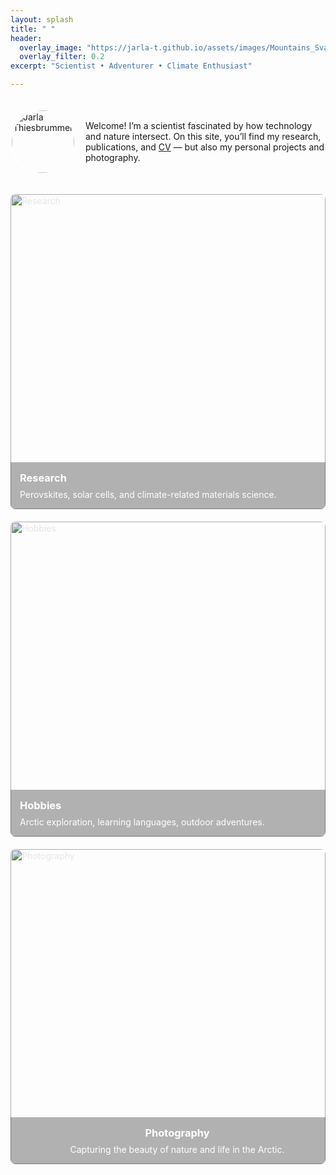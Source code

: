 ```yaml
---
layout: splash
title: " "
header:
  overlay_image: "https://jarla-t.github.io/assets/images/Mountains_Svalbard.JPG"
  overlay_filter: 0.2
excerpt: "Scientist • Adventurer • Climate Enthusiast"

---
```

<script>
document.addEventListener("DOMContentLoaded", function() {
  const header = document.querySelector(".splash-header");
  if (header) {
    // create overlay div
    const overlay = document.createElement("div");
    overlay.style.position = "absolute";
    overlay.style.top = 0;
    overlay.style.left = 0;
    overlay.style.width = "100%";
    overlay.style.height = "100%";
    overlay.style.cursor = "not-allowed";
    overlay.style.zIndex = 1000;
    overlay.style.background = "rgba(0,0,0,0)"; // fully transparent
    overlay.style.pointerEvents = "auto";

    // add lock icon
    const lock = document.createElement("div");
    lock.textContent = "🔒";
    lock.style.position = "absolute";
    lock.style.top = "10px";
    lock.style.right = "10px";
    lock.style.fontSize = "2rem";
    lock.style.color = "rgba(255,255,255,0.7)";
    lock.style.pointerEvents = "none";

    overlay.appendChild(lock);
    header.style.position = "relative"; // make sure overlay positions correctly
    header.appendChild(overlay);

    // block right-click and drag
    overlay.addEventListener("contextmenu", e => e.preventDefault());
    overlay.addEventListener("dragstart", e => e.preventDefault());
    overlay.addEventListener("touchstart", e => e.preventDefault());
  }
});
</script>




<div style="display: flex; align-items: center; gap: 1rem; margin-top: 2rem;">

  <!-- Image with overlay -->
<div style="
  position: relative;
  width: 100px;
  height: 100px;
  border-radius: 50%;
  overflow: hidden;
  flex-shrink: 0; /* prevents shrinking on mobile */
  border: 2px solid white;
">
  <img
    src="https://jarla-t.github.io/assets/images/Oxfordpicture.jpg"
    alt="Jarla Thiesbrummel"
    draggable="false"
    oncontextmenu="return false;"
    style="
      width: 100%;
      height: auto;   /* keep aspect ratio */
      max-height: 100%;
      object-fit: cover;
      display: block;
    "
  >
  <!-- Transparent overlay -->
  <div style="
    position: absolute;
    top: 0; left: 0;
    width: 100%;
    height: 100%;
    background: rgba(0,0,0,0);
    z-index: 2;
    pointer-events: auto;
    cursor: not-allowed;
    border-radius: 50%; /* ensures overlay stays circular */
  " oncontextmenu="return false;"></div>
</div>


  <p style="margin: 0;">
    Welcome! I’m a scientist fascinated by how technology and nature intersect.
    On this site, you’ll find my research, publications, and
    <a href="https://jarla-t.github.io/cv/" style="text-decoration: underline; color: inherit;">CV</a>
    — but also my personal projects and photography.
  </p>
</div>





<!--<br style="line-height: 3em;">
Welcome! I’m a scientist fascinated by how technology and nature intersect.  
On this site, you’ll find my research, publications, and <a href="https://jarla-t.github.io/cv/" style="text-decoration: underline; color: inherit;">CV</a> — but also my personal projects and photography.-->

<div style="display: flex; flex-wrap: wrap; gap: 20px; margin-top: 2rem;">

  <a href="/research/" style="flex: 1 1 300px; position: relative; color: white; text-decoration: none; border-radius: 8px; overflow: hidden; aspect-ratio: 1 / 1; min-width: 280px;">
    <img src="https://jarla-t.github.io/assets/images/research-icon.png" 
         alt="Research" 
         style="position: absolute; top: 0; left: 0; width: 100%; height: 100%; object-fit: cover; filter: brightness(0.9);">
    <div style="position: absolute; bottom: 0; left: 0; width: 100%; padding: 15px; background: rgba(0,0,0,0.3);">
      <h3 style="margin: 0 0 0.5rem;">Research</h3>
      <p style="margin: 0;">Perovskites, solar cells, and climate-related materials science.</p>
    </div>
  </a>

  <a href="/hobbies/" style="flex: 1 1 300px; position: relative; color: white; text-decoration: none; border-radius: 8px; overflow: hidden; aspect-ratio: 1 / 1; min-width: 280px;">
    <img src="https://jarla-t.github.io/assets/images/Mountains_Svalbard2.JPG" 
         alt="Hobbies" 
         style="position: absolute; top: 0; left: 0; width: 100%; height: 100%; object-fit: cover; filter: brightness(0.9);">
    <div style="position: absolute; bottom: 0; left: 0; width: 100%; padding: 15px; background: rgba(0,0,0,0.3);">
      <h3 style="margin: 0 0 0.5rem;">Hobbies</h3>
      <p style="margin: 0;">Arctic exploration, learning languages, outdoor adventures.</p>
    </div>
  </a>

  <a href="/photography/" style="flex: 1 1 300px; position: relative; color: white; text-decoration: none; border-radius: 8px; overflow: hidden; aspect-ratio: 1 / 1; min-width: 280px;">
    <img src="https://jarla-t.github.io/assets/images/Ocean_Svalbard.JPG" 
         alt="Photography" 
         style="position: absolute; top: 0; left: 0; width: 100%; height: 100%; object-fit: cover; filter: brightness(0.9);">
    <div style="position: absolute; bottom: 0; left: 0; width: 100%; padding: 15px; background: rgba(0,0,0,0.3); text-align: center;">
      <h3 style="margin: 0 0 0.5rem;">Photography</h3>
      <p style="margin: 0;">Capturing the beauty of nature and life in the Arctic.</p>
    </div>
  </a>

</div>



